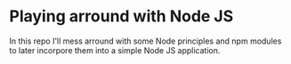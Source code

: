 <h1>Playing arround with Node JS</h1>

In this repo I'll mess arround with some Node principles and npm modules to later incorpore them into a simple Node JS application.
